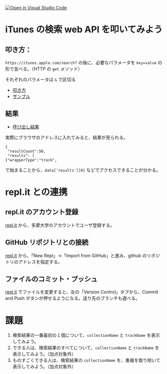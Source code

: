 [![Open in Visual Studio Code](https://classroom.github.com/assets/open-in-vscode-c66648af7eb3fe8bc4f294546bfd86ef473780cde1dea487d3c4ff354943c9ae.svg)](https://classroom.github.com/online_ide?assignment_repo_id=8060284&assignment_repo_type=AssignmentRepo)
# iTunes の検索 web API を叩いてみよう

## 叩き方：

`https://itunes.apple.com/search?` の後に、必要なパラメータを `key=value` の形で並べる。（HTTP の `get` メソッド）

それぞれのパラメータは `&` で区切る

* [叩き方](https://developer.apple.com/library/archive/documentation/AudioVideo/Conceptual/iTuneSearchAPI/Searching.html#//apple_ref/doc/uid/TP40017632-CH5-SW1)
* [サンプル](https://developer.apple.com/library/archive/documentation/AudioVideo/Conceptual/iTuneSearchAPI/SearchExamples.html#//apple_ref/doc/uid/TP40017632-CH6-SW1)

## 結果

* [呼び出し結果](https://developer.apple.com/library/archive/documentation/AudioVideo/Conceptual/iTuneSearchAPI/UnderstandingSearchResults.html#//apple_ref/doc/uid/TP40017632-CH8-SW1)

実際にブラウザのアドレスに入れてみると、結果が見られる。

```
{
 "resultCount":50,
 "results": [
{"wrapperType":"track",
```

で始まることから、`data['results'][0]` などでアクセスできることが分かる。

# repl.it との連携

## repl.it のアカウント登録

[repl.it](https://replit.com/) から、多摩大学のアカウントでユーザ登録する。

## GitHub リポジトリとの接続

[repl.it](https://replit.com/) から、「New Repl」→「Import from GitHub」と進み、github のリポジトリのアドレスを指定する。

## ファイルのコミット・プッシュ

[repl.it](https://replit.com/) でファイルを変更すると、左の「Version Control」タブから、Commit and Push ボタンが押せるようになる。送り先のブランチも選べる。

# 課題

1. 検索結果の一番最初の１個について、`collectionName` と `trackName` を表示してみよう。
1. できる人は、検索結果のすべてについて、`collectionName` と `trackName` を表示してみよう。（加点対象外）
1. ものすごくできる人は、検索結果の `collectionName` を、重複を取り除いて表示してみよう。（加点対象外）
